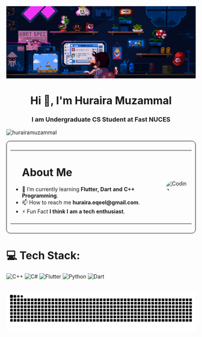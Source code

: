 <img src=".github/workflows/github.gif"  alt="GitHub Workflow GIF">

<h1 align="center">Hi 👋, I'm Huraira Muzammal</h1>
<h3 align="center">I am Undergraduate CS Student at Fast NUCES</h3>

<p align="left"> <img src="https://komarev.com/ghpvc/?username=hurairamuzammal&label=Profile%20views&color=0e75b6&style=flat" alt="hurairamuzammal" /> </p>

<div style="border:1px solid black; border-radius:10px; padding:10px;">

<table>
  <tr>
    <td>
      <ul>
        <h1>About Me</h1>
        <li>🌱 I’m currently learning <b>Flutter, Dart and C++ Programming</b>.</li>
        <li>📫 How to reach me <b>huraira.eqeel@gmail.com</b>.</li>
        <li>⚡ Fun Fact <b>I think I am a tech enthusiast</b>.</li>
      </ul>
    </td>
    <td>
    <img align="right" alt="Coding"  style="border-radius: 50%;" src="https://cdn.dribbble.com/users/1162077/screenshots/3848914/programmer.gif">
    </td>
  </tr>
</table>




</div>



<!-- - 🌱 I’m currently learning **Flutter, Dart and C++ Programming**.

- 📫 How to reach me **huraira.eqeel@gmail.com**.

- ⚡ Fun Fact **I think I am tech enthausist**. -->



# 💻 Tech Stack:
![C++](https://img.shields.io/badge/c++-%2300599C.svg?style=for-the-badge&logo=c%2B%2B&logoColor=white) ![C#](https://img.shields.io/badge/c%23-%23239120.svg?style=for-the-badge&logo=csharp&logoColor=white) ![Flutter](https://img.shields.io/badge/Flutter-%2302569B.svg?style=for-the-badge&logo=Flutter&logoColor=white) ![Python](https://img.shields.io/badge/python-3670A0?style=for-the-badge&logo=python&logoColor=ffdd54) ![Dart](https://img.shields.io/badge/dart-%230175C2.svg?style=for-the-badge&logo=dart&logoColor=white)



<br clear="both"> 
<img src="https://raw.githubusercontent.com/hurairamuzammal/hurairamuzammal/output/snake.svg" alt="Snake animation" />

###



